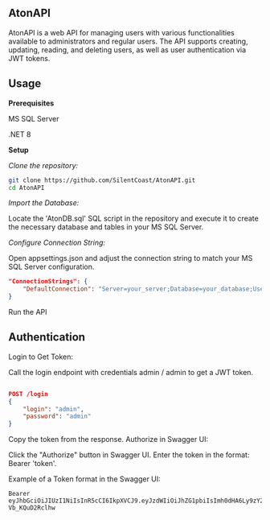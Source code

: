 **AtonAPI**
---
AtonAPI is a web API for managing users with various functionalities available to administrators and regular users. The API supports creating, updating, reading, and deleting users, as well as user authentication via JWT tokens.

**Usage**
---
**Prerequisites**

MS SQL Server

.NET 8


**Setup**

*Clone the repository:*
```bash
git clone https://github.com/SilentCoast/AtonAPI.git
cd AtonAPI
```
*Import the Database:*

Locate the 'AtonDB.sql' SQL script in the repository and execute it to create the necessary database and tables in your MS SQL Server.

*Configure Connection String:*

Open appsettings.json and adjust the connection string to match your MS SQL Server configuration.
```json
"ConnectionStrings": {
    "DefaultConnection": "Server=your_server;Database=your_database;User Id=your_user;Password=your_password;"
}
```
Run the API

**Authentication**
---
Login to Get Token:

Call the login endpoint with credentials admin / admin to get a JWT token.

```json

POST /login
{
    "login": "admin",
    "password": "admin"
}
```
Copy the token from the response.
Authorize in Swagger UI:

Click the "Authorize" button in Swagger UI.
Enter the token in the format: Bearer 'token'.

Example of a Token format in the Swagger UI:
```Token
Bearer eyJhbGciOiJIUzI1NiIsInR5cCI6IkpXVCJ9.eyJzdWIiOiJhZG1pbiIsImh0dHA6Ly9zY2hlbWFzLm1pY3Jvc29mdC5jb20vd3MvMjAwOC8wNi9pZGVudGl0eS9jbGFpbXMvcm9sZSI6IkFkbWluIiwianRpIjoiMjFlMTk2Y2UtMTcxNy00MDVhLWExMWUtMjIzMjBjZTBhMjFhIiwiZXhwIjoxNzE3OTI0NTE5LCJpc3MiOiJodHRwczovL3RoYXRndXkuY29tIiwiYXVkIjoiaHR0cHM6Ly9sb2NhbGhvc3Q6NzAwOCJ9.qNo45gk9K68MFbEQnQ68ymyfEO_ux-Vb_KQuD2Rclhw
```
